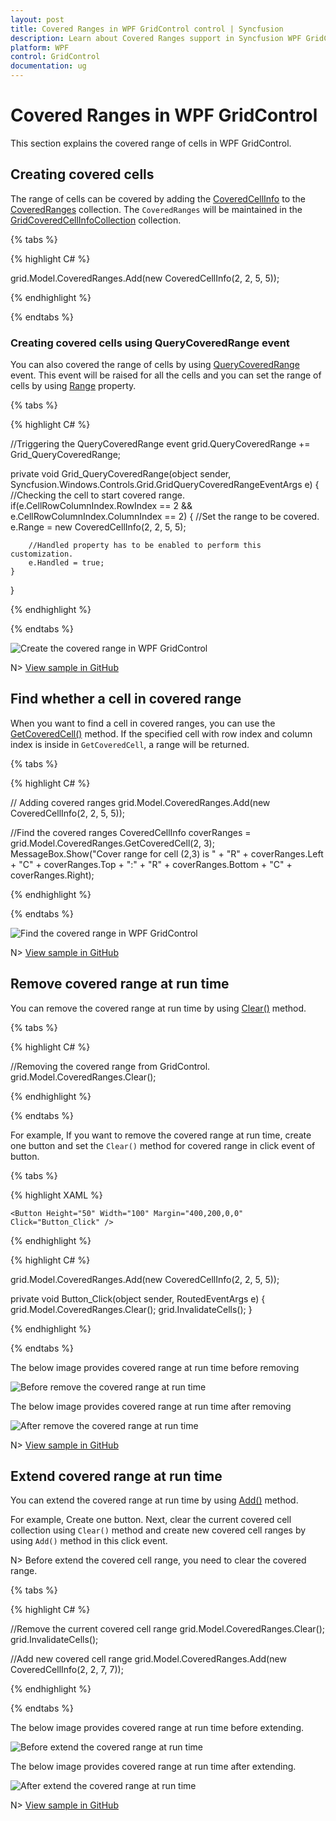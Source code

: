 ```yaml
---
layout: post
title: Covered Ranges in WPF GridControl control | Syncfusion
description: Learn about Covered Ranges support in Syncfusion WPF GridControl control and more.
platform: WPF
control: GridControl
documentation: ug
---
```


# Covered Ranges in WPF GridControl

This section explains the covered range of cells in WPF GridControl.

## Creating covered cells

The range of cells can be covered by adding the [CoveredCellInfo](https://help.syncfusion.com/cr/wpf/Syncfusion.UI.Xaml.CellGrid.CoveredCellInfo.html) to the [CoveredRanges](https://help.syncfusion.com/cr/wpf/Syncfusion.Windows.Controls.Grid.GridModel.html#Syncfusion_Windows_Controls_Grid_GridModel_CoveredRanges) collection. The `CoveredRanges` will be maintained in the [GridCoveredCellInfoCollection](https://help.syncfusion.com/cr/wpf/Syncfusion.Windows.Controls.Grid.GridCoveredCellInfoCollection.html) collection.

{% tabs %}

{% highlight C# %}

grid.Model.CoveredRanges.Add(new CoveredCellInfo(2, 2, 5, 5));

{% endhighlight %}

{% endtabs %}

### Creating covered cells using QueryCoveredRange event

You can also covered the range of cells by using [QueryCoveredRange](https://help.syncfusion.com/cr/wpf/Syncfusion.Windows.Controls.Grid.GridControlBase.html) event. This event will be raised for all the cells and you can set the range of cells by using [Range](https://help.syncfusion.com/cr/wpf/Syncfusion.Windows.Controls.Grid.GridQueryCoveredRangeEventArgs.html#Syncfusion_Windows_Controls_Grid_GridQueryCoveredRangeEventArgs_Range) property.

{% tabs %}

{% highlight C# %}

//Triggering the QueryCoveredRange event
grid.QueryCoveredRange += Grid_QueryCoveredRange;

private void Grid_QueryCoveredRange(object sender, Syncfusion.Windows.Controls.Grid.GridQueryCoveredRangeEventArgs e)
{
    //Checking the cell to start covered range.
    if(e.CellRowColumnIndex.RowIndex == 2 && e.CellRowColumnIndex.ColumnIndex == 2)
    {
        //Set the range to be covered.
        e.Range = new CoveredCellInfo(2, 2, 5, 5);

        //Handled property has to be enabled to perform this customization.
        e.Handled = true;
    }
}

{% endhighlight %}

{% endtabs %}

![Create the covered range in WPF GridControl](Coveredranges_images/wpf-gridcontrol-coveredcells.png)

N> [View sample in GitHub](https://github.com/SyncfusionExamples/wpf-gridcontrol-coveredcells)

## Find whether a cell in covered range

When you want to find a cell in covered ranges, you can use the [GetCoveredCell()](https://help.syncfusion.com/cr/wpf/Syncfusion.Windows.Controls.Grid.GridCoveredCellInfoCollection.html#Syncfusion_Windows_Controls_Grid_GridCoveredCellInfoCollection_GetCoveredCell_System_Int32_System_Int32_) method. If the specified cell with row index and column index is inside in `GetCoveredCell`, a range will be returned.

{% tabs %}

{% highlight C# %}

// Adding covered ranges
grid.Model.CoveredRanges.Add(new CoveredCellInfo(2, 2, 5, 5));

//Find the covered ranges
CoveredCellInfo coverRanges = grid.Model.CoveredRanges.GetCoveredCell(2, 3);
MessageBox.Show("Cover range for cell (2,3) is " + "R" + coverRanges.Left + "C" + coverRanges.Top + ":" + "R" + coverRanges.Bottom + "C" + coverRanges.Right);

{% endhighlight %}

{% endtabs %}

![Find the covered range in WPF GridControl](Coveredranges_images/wpf-gridcontrol-findrange.png)

N> [View sample in GitHub](https://github.com/SyncfusionExamples/wpf-gridcontrol-coveredcells)

## Remove covered range at run time

You can remove the covered range at run time by using [Clear()](https://help.syncfusion.com/cr/wpf/Syncfusion.UI.Xaml.CellGrid.CellSpanInfoCollection-1.html#Syncfusion_UI_Xaml_CellGrid_CellSpanInfoCollection_1_Clear) method.

{% tabs %}

{% highlight C# %}

//Removing the covered range from GridControl.
grid.Model.CoveredRanges.Clear();

{% endhighlight %}

{% endtabs %}

For example, If you want to remove the covered range at run time, create one button and set the `Clear()` method for covered range in click event of button.

{% tabs %}

{% highlight XAML %}

<Grid>
    <syncfusion:GridControl Name="grid" Margin="10,20,0,0" />
    
    <Button Height="50" Width="100" Margin="400,200,0,0" Click="Button_Click" />
</Grid>

{% endhighlight %}

{% highlight C# %}

grid.Model.CoveredRanges.Add(new CoveredCellInfo(2, 2, 5, 5));

private void Button_Click(object sender, RoutedEventArgs e)
{
    grid.Model.CoveredRanges.Clear();
    grid.InvalidateCells();
}

{% endhighlight %}

{% endtabs %}

The below image provides covered range at run time before removing

![Before remove the covered range at run time](Coveredranges_images/wpf-gridcontrol-beforeclearrange.png)

The below image provides covered range at run time after removing

![After remove the covered range at run time](Coveredranges_images/wpf-gridcontrol-afterclearrange.png)

N> [View sample in GitHub](https://github.com/SyncfusionExamples/wpf-gridcontrol-coveredcells)

## Extend covered range at run time

You can extend the covered range at run time by using [Add()](https://help.syncfusion.com/cr/wpf/Syncfusion.UI.Xaml.CellGrid.CellSpanInfoCollection-1.html#Syncfusion_UI_Xaml_CellGrid_CellSpanInfoCollection_1_Add__0_) method.

For example, Create one button. Next, clear the current covered cell collection using `Clear()` method and create new covered cell ranges by using `Add()` method in this click event.

N> Before extend the covered cell range, you need to clear the covered range.

{% tabs %}

{% highlight C# %}

//Remove the current covered cell range
grid.Model.CoveredRanges.Clear();
grid.InvalidateCells();

//Add new covered cell range
grid.Model.CoveredRanges.Add(new CoveredCellInfo(2, 2, 7, 7));

{% endhighlight %}

{% endtabs %}

The below image provides covered range at run time before extending.

![Before extend the covered range at run time](Coveredranges_images/wpf-gridcontrol-beforeextend.png)

The below image provides covered range at run time after extending.

![After extend the covered range at run time](Coveredranges_images/wpf-gridcontrol-afterextend.png)

N> [View sample in GitHub](https://github.com/SyncfusionExamples/wpf-gridcontrol-coveredcells)
